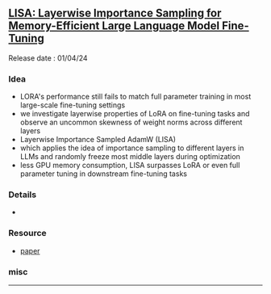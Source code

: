 ## [LISA: Layerwise Importance Sampling for Memory-Efficient Large Language Model Fine-Tuning](https://youtu.be/BYZ7H9JR9mU)
Release date : 01/04/24
### Idea
- LORA's performance still fails to match full parameter training in most large-scale fine-tuning settings
- we investigate layerwise properties of LoRA on fine-tuning tasks and observe an uncommon skewness of weight norms across different layers
- Layerwise Importance Sampled AdamW (LISA)
- which applies the idea of importance sampling to different layers in LLMs and randomly freeze most middle layers during optimization
- less GPU memory consumption, LISA surpasses LoRA or even full parameter tuning in downstream fine-tuning tasks

### Details
- 

### Resource
- [paper](https://arxiv.org/abs//2403.17919.pdf)

### misc
 
---

